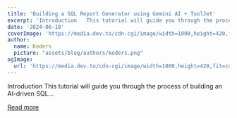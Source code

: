 ```yaml
---
title: 'Building a SQL Report Generator using Gemini AI + ToolJet'
excerpt: 'Introduction   This tutorial will guide you through the process of building an AI-driven SQL...'
date: '2024-06-18'
coverImage: 'https://media.dev.to/cdn-cgi/image/width=1000,height=420,fit=cover,gravity=auto,format=auto/https%3A%2F%2Fdev-to-uploads.s3.amazonaws.com%2Fuploads%2Farticles%2Fg9sv38437hmz3h4jfnr1.png'
author:
  name: Koders
  picture: "assets/blog/authors/koders.png"
ogImage:
  url: 'https://media.dev.to/cdn-cgi/image/width=1000,height=420,fit=cover,gravity=auto,format=auto/https%3A%2F%2Fdev-to-uploads.s3.amazonaws.com%2Fuploads%2Farticles%2Fg9sv38437hmz3h4jfnr1.png'
---
```


Introduction   This tutorial will guide you through the process of building an AI-driven SQL...

[Read more](https://dev.to/tooljet/building-a-sql-report-generator-using-gemini-ai-tooljet-424p)
